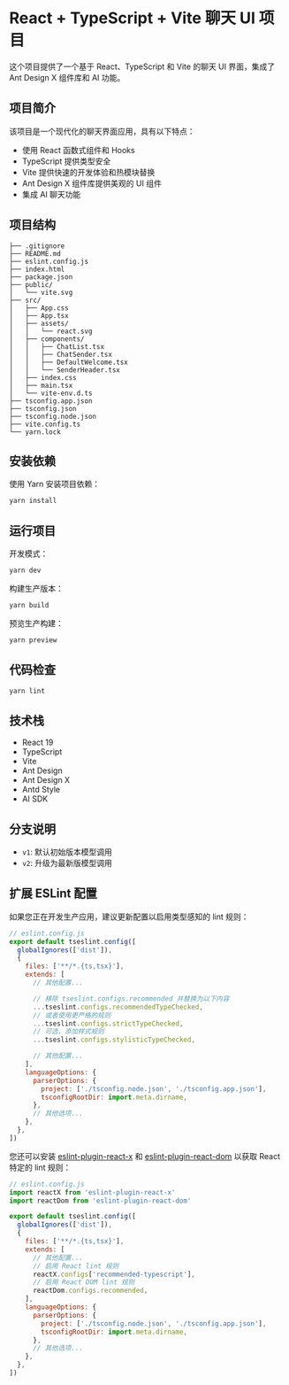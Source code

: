 # React + TypeScript + Vite 聊天 UI 项目

这个项目提供了一个基于 React、TypeScript 和 Vite 的聊天 UI 界面，集成了 Ant Design X 组件库和 AI 功能。

## 项目简介

该项目是一个现代化的聊天界面应用，具有以下特点：
- 使用 React 函数式组件和 Hooks
- TypeScript 提供类型安全
- Vite 提供快速的开发体验和热模块替换
- Ant Design X 组件库提供美观的 UI 组件
- 集成 AI 聊天功能

## 项目结构

```
├── .gitignore
├── README.md
├── eslint.config.js
├── index.html
├── package.json
├── public/
│   └── vite.svg
├── src/
│   ├── App.css
│   ├── App.tsx
│   ├── assets/
│   │   └── react.svg
│   ├── components/
│   │   ├── ChatList.tsx
│   │   ├── ChatSender.tsx
│   │   ├── DefaultWelcome.tsx
│   │   └── SenderHeader.tsx
│   ├── index.css
│   ├── main.tsx
│   └── vite-env.d.ts
├── tsconfig.app.json
├── tsconfig.json
├── tsconfig.node.json
├── vite.config.ts
└── yarn.lock
```

## 安装依赖

使用 Yarn 安装项目依赖：

```bash
yarn install
```

## 运行项目

开发模式：
```bash
yarn dev
```

构建生产版本：
```bash
yarn build
```

预览生产构建：
```bash
yarn preview
```

## 代码检查

```bash
yarn lint
```

## 技术栈

- React 19
- TypeScript
- Vite
- Ant Design
- Ant Design X
- Antd Style
- AI SDK

## 分支说明

- `v1`: 默认初始版本模型调用
- `v2`: 升级为最新版模型调用

## 扩展 ESLint 配置

如果您正在开发生产应用，建议更新配置以启用类型感知的 lint 规则：

```js
// eslint.config.js
export default tseslint.config([
  globalIgnores(['dist']),
  {
    files: ['**/*.{ts,tsx}'],
    extends: [
      // 其他配置...

      // 移除 tseslint.configs.recommended 并替换为以下内容
      ...tseslint.configs.recommendedTypeChecked,
      // 或者使用更严格的规则
      ...tseslint.configs.strictTypeChecked,
      // 可选，添加样式规则
      ...tseslint.configs.stylisticTypeChecked,

      // 其他配置...
    ],
    languageOptions: {
      parserOptions: {
        project: ['./tsconfig.node.json', './tsconfig.app.json'],
        tsconfigRootDir: import.meta.dirname,
      },
      // 其他选项...
    },
  },
])
```

您还可以安装 [eslint-plugin-react-x](https://github.com/Rel1cx/eslint-react/tree/main/packages/plugins/eslint-plugin-react-x) 和 [eslint-plugin-react-dom](https://github.com/Rel1cx/eslint-react/tree/main/packages/plugins/eslint-plugin-react-dom) 以获取 React 特定的 lint 规则：

```js
// eslint.config.js
import reactX from 'eslint-plugin-react-x'
import reactDom from 'eslint-plugin-react-dom'

export default tseslint.config([
  globalIgnores(['dist']),
  {
    files: ['**/*.{ts,tsx}'],
    extends: [
      // 其他配置...
      // 启用 React lint 规则
      reactX.configs['recommended-typescript'],
      // 启用 React DOM lint 规则
      reactDom.configs.recommended,
    ],
    languageOptions: {
      parserOptions: {
        project: ['./tsconfig.node.json', './tsconfig.app.json'],
        tsconfigRootDir: import.meta.dirname,
      },
      // 其他选项...
    },
  },
])
```
